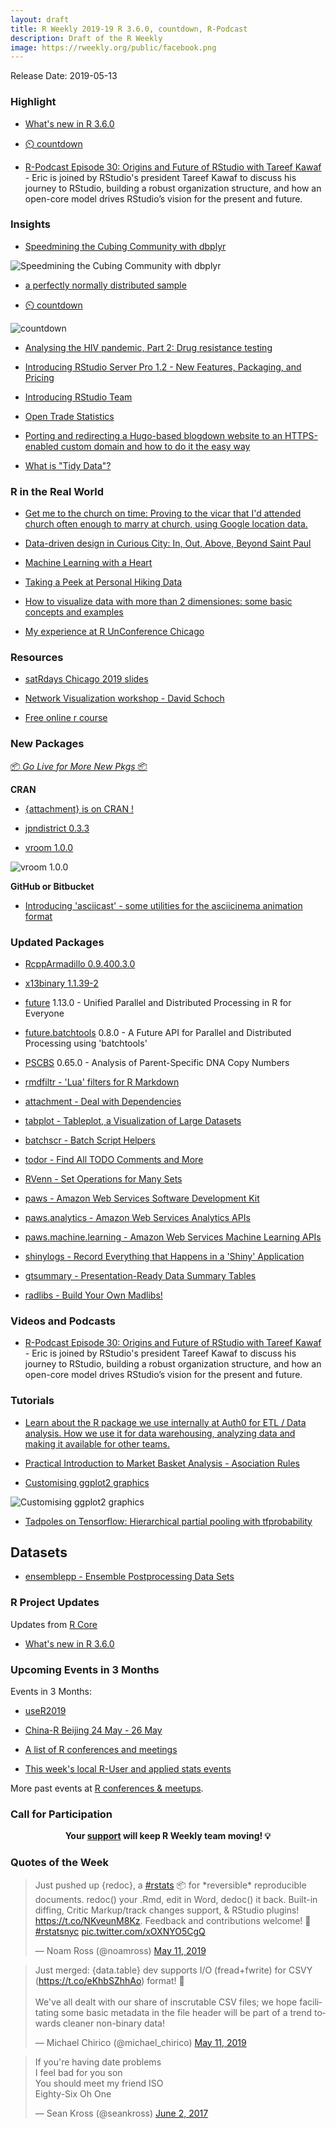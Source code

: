 ```yaml
---
layout: draft
title: R Weekly 2019-19 R 3.6.0, countdown, R-Podcast
description: Draft of the R Weekly
image: https://rweekly.org/public/facebook.png
---
```


Release Date: 2019-05-13

###  Highlight

+ [What's new in R 3.6.0](https://blog.revolutionanalytics.com/2019/05/whats-new-in-r-360.html)

+ [:timer_clock: countdown](https://www.garrickadenbuie.com/project/countdown/)

+ [R-Podcast Episode 30: Origins and Future of RStudio with Tareef Kawaf](https://r-podcast.org/30) - Eric is joined by RStudio's president Tareef Kawaf to discuss his journey to RStudio, building a robust organization structure, and how an open-core model drives RStudio’s vision for the present and future.

### Insights

+ [Speedmining the Cubing Community with dbplyr](http://staff.math.su.se/hoehle/blog/2019/05/06/wcamining.html)

![Speedmining the Cubing Community with dbplyr](https://raw.githubusercontent.com/rweekly/image/master/2019-05-13/TRAJPLOT-1.png?raw=true)

+ [a perfectly normally distributed sample](https://xianblog.wordpress.com/2019/05/09/a-perfectly-normally-distributed-sample/)

+ [:timer_clock: countdown](https://www.garrickadenbuie.com/project/countdown/)

![countdown](https://raw.githubusercontent.com/rweekly/image/master/2019-05-13/giphy.gif?raw=true)

+ [Analysing the HIV pandemic, Part 2: Drug resistance testing](https://rviews.rstudio.com/2019/05/07/pipeline-for-analysing-hiv-part-2/)

+ [Introducing RStudio Server Pro 1.2 - New Features, Packaging, and Pricing](https://blog.rstudio.com/2019/05/09/introducing-rstudio-server-pro-1-2/)

+ [Introducing RStudio Team](https://blog.rstudio.com/2019/05/09/introducing-rstudio-team/)

+ [Open Trade Statistics](https://ropensci.org/blog/2019/05/09/tradestatistics/)

+ [Porting and redirecting a Hugo-based blogdown website to an HTTPS-enabled custom domain and how to do it the easy way](https://jozef.io/r915-gitlab-pages-own-domain/)

+ [What is "Tidy Data"?](http://www.win-vector.com/blog/2019/05/what-is-tidy-data/)

### R in the Real World

+ [Get me to the church on time: Proving to the vicar that I'd attended church often enough to marry at church, using Google location data.](https://nacnudus.github.io/duncangarmonsway/posts/2019-04-22-get-me-to-the-church-on-time-with-r-spatial)

+ [Data-driven design in Curious City: In, Out, Above, Beyond Saint Paul](http://www.katiejolly.io/blog/2019-04-25/data-driven-design)

+ [Machine Learning with a Heart](https://gbganalyst.github.io/Predicting-Heart-Disease/Heart_disease.html)

+ [Taking a Peek at Personal Hiking Data](https://ivelasq.rbind.io/blog/average-hike/)

+ [How to visualize data with more than 2 dimensiones: some basic concepts and examples](http://www.thinkingondata.com/5-basic-questions-and-answers-about-high-dimensional-data/)

+ [My experience at R UnConference Chicago](http://www.thinkingondata.com/my-experience-at-r-unconference-chicago-2019/)

###  Resources

+ [satRdays Chicago 2019 slides](https://github.com/satRdays/chicago2019-slides)

+ [Network Visualization workshop - David Schoch](http://talks.schochastics.net/netViz/slides.html)

+ [Free online r course](https://matloff.wordpress.com/2019/05/04/free-online-r-course/)

###  New Packages

<p class="added-hostname"><a href="https://rweekly.org/live" target="_blank" class="externalLink">📦 <i>Go Live for More New Pkgs</i> 📦</a></p>


**CRAN**

+ [{attachment} is on CRAN !](https://rtask.thinkr.fr/blog/attachment-is-on-cran/)

+ [jpndistrict 0.3.3](https://cran.r-project.org/web/packages/jpndistrict/index.html)

+ [vroom 1.0.0](https://www.tidyverse.org/articles/2019/05/vroom-1-0-0/)

![vroom 1.0.0](https://raw.githubusercontent.com/rweekly/image/master/2019-05-13/benchmark_plot-1.png?raw=true)


**GitHub or Bitbucket**

+ [Introducing 'asciicast' - some utilities for the asciicinema animation format](https://coolbutuseless.github.io/2019/05/05/introducing-asciicast-some-utilities-for-the-asciicinema-animation-format/)

### Updated Packages

+ [RcppArmadillo 0.9.400.3.0](http://dirk.eddelbuettel.com/blog/2019/05/11#rcpparmadillo_0.9.400.3.0)

+ [x13binary 1.1.39-2](http://dirk.eddelbuettel.com/blog/2019/05/07#x13binary_1.1.39-2)

+ [future](https://cran.r-project.org/package=future) 1.13.0 - Unified Parallel and Distributed Processing in R for Everyone

+ [future.batchtools](https://cran.r-project.org/package=future.batchtools) 0.8.0 - A Future API for Parallel and Distributed Processing using 'batchtools'

+ [PSCBS](https://cran.r-project.org/package=PSCBS) 0.65.0 - Analysis of Parent-Specific DNA Copy Numbers

+ [rmdfiltr - 'Lua' filters for R Markdown](https://cran.r-project.org/package=rmdfiltr)

+ [attachment - Deal with Dependencies](https://cran.r-project.org/package=attachment)

+ [tabplot - Tableplot, a Visualization of Large Datasets](https://cran.r-project.org/package=tabplot)

+ [batchscr - Batch Script Helpers](https://cran.r-project.org/package=batchscr)

+ [todor - Find All TODO Comments and More](https://cran.r-project.org/package=todor)

+ [RVenn - Set Operations for Many Sets](https://cran.r-project.org/package=RVenn)

+ [paws - Amazon Web Services Software Development Kit](https://cran.r-project.org/package=paws)

+ [paws.analytics - Amazon Web Services Analytics APIs](https://cran.r-project.org/package=paws.analytics)

+ [paws.machine.learning - Amazon Web Services Machine Learning APIs](https://cran.r-project.org/package=paws.machine.learning)

+ [shinylogs - Record Everything that Happens in a 'Shiny' Application](https://cran.r-project.org/package=shinylogs)

+ [gtsummary - Presentation-Ready Data Summary Tables](https://cran.r-project.org/package=gtsummary)

+ [radlibs - Build Your Own Madlibs!](https://cran.r-project.org/package=radlibs)

###  Videos and Podcasts

+ [R-Podcast Episode 30: Origins and Future of RStudio with Tareef Kawaf](https://r-podcast.org/30) - Eric is joined by RStudio's president Tareef Kawaf to discuss his journey to RStudio, building a robust organization structure, and how an open-core model drives RStudio’s vision for the present and future.

###  Tutorials

+ [Learn about the R package we use internally at Auth0 for ETL / Data analysis. How we use it for data warehousing, analyzing data and making it available for other teams.](https://auth0.com/blog/rauth0-internal-r-package-open-source/)

+ [Practical Introduction to Market Basket Analysis - Asociation Rules](https://blog.rsquaredacademy.com/market-basket-analysis-in-r/)

+ [Customising ggplot2 graphics](https://davidsmale.netlify.com/portfolio/customising-ggplot2-graphics/)

![Customising ggplot2 graphics](https://github.com/rweekly/image/blob/master/2019-05-13/plot_new-1.png?raw=true)

+ [Tadpoles on Tensorflow: Hierarchical partial pooling with tfprobability](https://blogs.rstudio.com/tensorflow/posts/2019-05-06-tadpoles-on-tensorflow/)

## Datasets

+ [ensemblepp - Ensemble Postprocessing Data Sets](https://cran.r-project.org/package=ensemblepp)

<!--<div class="post-more-begin></div><div class="post-more-end"></div>-->

###  R Project Updates

Updates from [R Core](http://developer.r-project.org/blosxom.cgi/R-devel/NEWS)

+ [What's new in R 3.6.0](https://blog.revolutionanalytics.com/2019/05/whats-new-in-r-360.html)

###  Upcoming Events in 3 Months

Events in 3 Months:

+ [useR2019](http://www.user2019.fr/)

+ [China-R Beijing 24 May - 26 May](https://cosx.org/2019/03/12th-china-r-beijing-announcement/)

+ [A list of R conferences and meetings](https://jumpingrivers.github.io/meetingsR/events.html)

+ [This week's local R-User and applied stats events](https://community.rstudio.com/c/irl)

More past events at [R conferences & meetups](https://conf.rweekly.org).

###  Call for Participation

<p class="hide-support added-hostname support-rweekly" style="text-align: center;font-weight: bold;">Your <a class="non-visited externalLink" href="https://www.patreon.com/rweekly" onclick="pas(this)">support</a> will keep R Weekly team moving! 💡</p>

###  Quotes of the Week

<blockquote class="twitter-tweet"><p lang="en" dir="ltr">Just pushed up {redoc}, a <a href="https://twitter.com/hashtag/rstats?src=hash&amp;ref_src=twsrc%5Etfw">#rstats</a> 📦 for *reversible* reproducible documents. redoc() your .Rmd, edit in Word, dedoc() it back. Built-in diffing, Critic Markup/track changes support, &amp; RStudio plugins! <a href="https://t.co/NKveunM8Kz">https://t.co/NKveunM8Kz</a>. Feedback and contributions welcome! 🙏 <a href="https://twitter.com/hashtag/rstatsnyc?src=hash&amp;ref_src=twsrc%5Etfw">#rstatsnyc</a> <a href="https://t.co/xOXNYO5CgQ">pic.twitter.com/xOXNYO5CgQ</a></p>&mdash; Noam Ross (@noamross) <a href="https://twitter.com/noamross/status/1127273301443850240?ref_src=twsrc%5Etfw">May 11, 2019</a></blockquote> <script async src="https://platform.twitter.com/widgets.js" charset="utf-8"></script>

<blockquote class="twitter-tweet"><p lang="en" dir="ltr">Just merged: {data.table} dev supports I/O (fread+fwrite) for CSVY (<a href="https://t.co/eKhbSZhhAo">https://t.co/eKhbSZhhAo</a>) format! 🎉<br><br>We&#39;ve all dealt with our share of inscrutable CSV files; we hope facilitating some basic metadata in the file header will be part of a trend towards cleaner non-binary data!</p>&mdash; Michael Chirico (@michael_chirico) <a href="https://twitter.com/michael_chirico/status/1127180555554934785?ref_src=twsrc%5Etfw">May 11, 2019</a></blockquote> <script async src="https://platform.twitter.com/widgets.js" charset="utf-8"></script>

<blockquote class="twitter-tweet"><p lang="en" dir="ltr">If you&#39;re having date problems<br>I feel bad for you son<br>You should meet my friend ISO<br>Eighty-Six Oh One</p>&mdash; Sean Kross (@seankross) <a href="https://twitter.com/seankross/status/870455293108510720?ref_src=twsrc%5Etfw">June 2, 2017</a></blockquote> <script async src="https://platform.twitter.com/widgets.js" charset="utf-8"></script>
